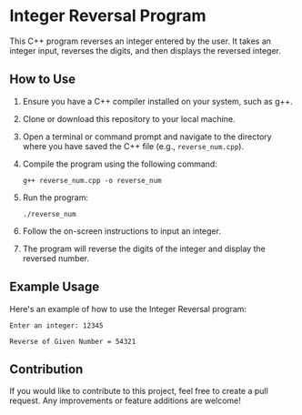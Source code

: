 # Integer Reversal Program

This C++ program reverses an integer entered by the user. It takes an integer input, reverses the digits, and then displays the reversed integer.

## How to Use

1. Ensure you have a C++ compiler installed on your system, such as g++.

2. Clone or download this repository to your local machine.

3. Open a terminal or command prompt and navigate to the directory where you have saved the C++ file (e.g., `reverse_num.cpp`).

4. Compile the program using the following command:
   ```
   g++ reverse_num.cpp -o reverse_num
   ```

5. Run the program:
   ```
   ./reverse_num
   ```

6. Follow the on-screen instructions to input an integer.

7. The program will reverse the digits of the integer and display the reversed number.

## Example Usage

Here's an example of how to use the Integer Reversal program:

```
Enter an integer: 12345

Reverse of Given Number = 54321
```

## Contribution

If you would like to contribute to this project, feel free to create a pull request. Any improvements or feature additions are welcome!

